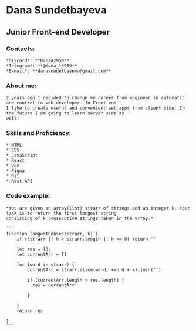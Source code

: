 # Dana Sundetbayeva

## Junior Front-end Developer

### Contacts:
    *Discord*: **Dana#2950**
    *Telegram*: **@dana_10969**
    *E-mail*: **danasundetbayeva@gmail.com**

### About me:
    2 years ago I decided to change my career from engineer in automatic and control to web developer. In Front-end
    I like to create useful and convenient web apps from client side. In the future I am going to learn server side as
    well!

### Skills and Proficiency:
    * HTML
    * CSS
    * JavaScript
    * React
    * Vue
    * Figma
    * Git
    * Rest.API

### Code example:
    *You are given an array(list) strarr of strings and an integer k. Your task is to return the first longest string
    consisting of k consecutive strings taken in the array.*

    ```
    function longestConsec(strarr, k) {
        if (!strarr || k > strarr.length || k <= 0) return ''
    
        let res = [];
        let currentArr = []
    
        for (word in strarr) {
            currentArr = strarr.slice(word, +word + k).join('')

            if (currentArr.length > res.length) {
              res = currentArr
              
            }

        }
        return res
    
    }
    ```

